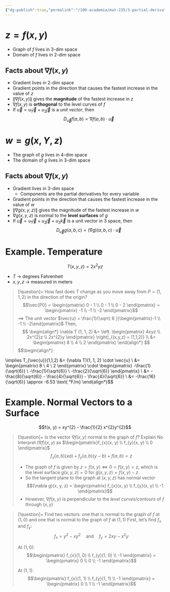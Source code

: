 ```yaml
---
{"dg-publish":true,"permalink":"/100-academia/mat-235/3-partial-derivatives-and-the-gradient/summary-of-gradients/","tags":["lecture","math","note","university"],"created":"2024-11-06T17:12:28.812-05:00","updated":"2024-11-29T22:05:57.253-05:00"}
---
```



# $z = f(x, y)$

- Graph of $f$ lives in 3-dim space
- Domain of $f$ lives in 2-dim space

## Facts about $\nabla f(x, y)$

- Gradient lives in 2-dim space
- Gradient points in the direction that causes the fastest increase in the value of $z$
- $\| \nabla f(x,y) \|$ gives the **magnitude** of the fastest increase in $z$
- $\nabla f(x, y)$ is **orthogonal** to the level curves of $f$
- If $\vec{u} = u_{1}\vec{i} + u_{2}\vec{j}$ is a *unit vector*, then $$D_{\vec{u}}f(a, b) = \nabla  f(a, b) \cdot \vec{u}$$

# $w = g(x, Y, z)$

- The graph of $g$ lives in 4-dim space
- The domain of $g$ lives in 3-dim space

## Facts about $\nabla f(x, y)$

- Gradient lives in 3-dim space
    - Components are the partial derivatives for every variable
- Gradient points in the direction that causes the fastest increase in the value of $w$
- $\| \nabla g(x, y, z) \|$ gives the magnitude of the fastest increase in $w$
- $\nabla g(x,y,z)$ is normal to the **level surfaces** of $g$
- If $\vec{u} = u_{1}\vec{i} + u_{2}\vec{j} + u_{3}\vec{k}$ is a unit vector in 3 space, then $$D_{\vec{u}}g(a, b, c) = (\nabla g)(a, b, c) \cdot \vec{u}$$

# Example. Temperature

$$T(x, y, z) = 2x^{2}yz$$

- $T$ → degrees Fahrenheit
- $x, y, z$ → measured in meters

> [!question]+ How fast does $T$ change as you move away from $P = (1, 1, 2)$ in the direction of the origin?
> $$\vec{P0} = \begin{pmatrix} 0 - 1 \\ 0 - 1 \\ 0 - 2 \end{pmatrix} = \begin{pmatrix} -1 \\ -1 \\ -2 \end{pmatrix}$$
> $\implies$ The unit vector $\vec{u} = \frac{1}{\sqrt{ 6 }}\begin{pmatrix}-1 \\ -1 \\ -2\end{pmatrix}$
> Then, $$ \begin{align*} \nabla T (1, 1, 2) &= \left. \begin{pmatrix} 4xyz \\ 2x^{2}z \\ 2x^{2}y \end{pmatrix} \right|_{(x,y,z) = (1,1,2)} \\ &= \begin{pmatrix}
8 \\ 4 \\ 2
\end{pmatrix} \end{align*} $$
> $$\begin{align*}

\implies T_{\vec{u}}(1,1,2) &= (\nabla T)(1, 1, 2) \cdot \vec{u} \\
&= \begin{pmatrix}
8 \\ 4 \\ 2
\end{pmatrix} \cdot \begin{pmatrix}
-\frac{1}{\sqrt{6}} \\ -\frac{1}{\sqrt{6}} \\ -\frac{2}{\sqrt{6}}
\end{pmatrix} \\
&= -\frac{8}{\sqrt{6}} - \frac{4}{\sqrt{6}} - \frac{4}{\sqrt{6}} \\
&= -\frac{16}{\sqrt{6}} \approx -6.53 \text{ °F/m}
\end{align*}$$

# Example. Normal Vectors to a Surface

$$f(x, y) = xy^{2} - \frac{1}{2} x^{2}y^{2}$$

> [!question]+ Is the vector $\nabla f(x, y)$ normal to the graph of $f$? Explain
> No
> Interpret $(\nabla f)(x, y)$ as $\begin{pmatrix}f_{x}(x, y) \\ f_{y}(x, y) \\ 0 \end{pmatrix}$
> $$f_{x}(a, b)(xa) + f_{y}(a, b)(y-b) + f(a, b) = z$$
>
> - The graph of $f$ is given by $z = f(x, y) \iff 0 = f(x, y) = z$, which is the level surface $g(x, y, z) = 0$ for $g(x,y,z) = f(x,y) - z$.
> - So the tangent plane to the graph at $(x, y, z)$ has normal vector $$(\nabla g)(x, y, z) = \begin{pmatrix} f_{x}(x, y) \\ f_{y}(x, y) \\ -1 \end{pmatrix}$$
> - However, $\nabla f(x,y)$ is perpendicular to the *level curves*/*contours* of $f$ through $(x, y)$

> [!question]+ Find two vectors: one that is normal to the graph of $f$ at $(1, 0)$ and one that is normal to the graph of $f$ at $(1, 1)$
> First, let’s find $f_x$ and $f_y$:
> $$f_x = y^2 - xy^2 \quad \text{and} \quad f_y = 2xy - x^2y$$
>
> At $(1,0)$:
> $$\begin{pmatrix}
> f_{x}(1, 0) \\
> f_{y}(1, 0) \\
> -1
> \end{pmatrix} = \begin{pmatrix}
> 0 \\
> 0 \\
> -1
> \end{pmatrix}$$
>
> At $(1,1)$:
> $$\begin{pmatrix}
> f_{x}(1, 1) \\
> f_{y}(1, 1) \\
> -1
> \end{pmatrix} = \begin{pmatrix}
> 0 \\
> 1 \\
> -1
> \end{pmatrix}$$
